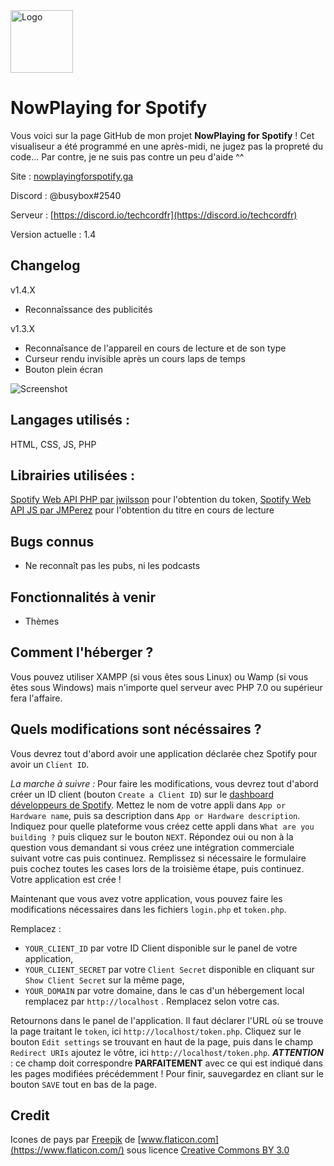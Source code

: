 <img src="https://github.com/busybox11/NowPlaying-for-Spotify/blob/master/favicon.png?" alt="Logo" width="100px" height="100px">

# NowPlaying for Spotify

Vous voici sur la page GitHub de mon projet **NowPlaying for Spotify** !
Cet visualiseur a été programmé en une après-midi, ne jugez pas la propreté du code...
Par contre, je ne suis pas contre un peu d'aide ^^

Site : [nowplayingforspotify.ga](http://nowplayingforspotify.ga)

Discord : @busybox#2540

Serveur : [https://discord.io/techcordfr](https://discord.io/techcordfr)

Version actuelle : 1.4

## **Changelog**

v1.4.X
- Reconnaîssance des publicités

v1.3.X
- Reconnaîsance de l'appareil en cours de lecture et de son type
- Curseur rendu invisible après un cours laps de temps
- Bouton plein écran

![Screenshot](https://github.com/busybox11/NowPlaying-for-Spotify/blob/master/Screenshot.png?)

## **Langages utilisés :**

HTML, CSS, JS, PHP

## **Librairies utilisées :**

[Spotify Web API PHP par jwilsson](https://github.com/jwilsson/spotify-web-api-php) pour l'obtention du token,
[Spotify Web API JS par JMPerez](https://github.com/jmperez/spotify-web-api-js) pour l'obtention du titre en cours de lecture

## **Bugs connus**

- Ne reconnaît pas les pubs, ni les podcasts

## **Fonctionnalités à venir**

- Thèmes

## **Comment l'héberger ?**

Vous pouvez utiliser XAMPP (si vous êtes sous Linux) ou Wamp (si vous êtes sous Windows) mais n'importe quel serveur avec PHP 7.0 ou supérieur fera l'affaire.

## **Quels modifications sont nécéssaires ?**

Vous devrez tout d'abord avoir une application déclarée chez Spotify pour avoir un `Client ID`.

*La marche à suivre :*
Pour faire les modifications, vous devrez tout d'abord créer un ID client (bouton `Create a Client ID`) sur le [dashboard développeurs de Spotify](https://developer.spotify.com/dashboard/applications).
Mettez le nom de votre appli dans `App or Hardware name`, puis sa description dans `App or Hardware description`. Indiquez pour quelle plateforme vous créez cette appli dans `What are you building ?` puis cliquez sur le bouton `NEXT`. Répondez oui ou non à la question vous demandant si vous créez une intégration commerciale suivant votre cas puis continuez. Remplissez si nécessaire le formulaire puis cochez toutes les cases lors de la troisième étape, puis continuez. Votre application est crée !

Maintenant que vous avez votre application, vous pouvez faire les modifications nécessaires dans les fichiers `login.php` et `token.php`.

Remplacez :

- `YOUR_CLIENT_ID` par votre ID Client disponible sur le panel de votre application,
- `YOUR_CLIENT_SECRET` par votre `Client Secret` disponible en cliquant sur `Show Client Secret` sur la même page,
- `YOUR_DOMAIN` par votre domaine, dans le cas d'un hébergement local remplacez par `http://localhost` . Remplacez selon votre cas.

Retournons dans le panel de l'application. Il faut déclarer l'URL où se trouve la page traitant le `token`, ici `http://localhost/token.php`. Cliquez sur le bouton `Edit settings` se trouvant en haut de la page, puis dans le champ `Redirect URIs` ajoutez le vôtre, ici `http://localhost/token.php`. ***ATTENTION*** : ce champ doit correspondre **PARFAITEMENT** avec ce qui est indiqué dans les pages modifiées précédemment ! Pour finir, sauvegardez en cliant sur le bouton `SAVE` tout en bas de la page.

## **Credit**

Icones de pays par [Freepik](https://www.freepik.com/) de [www.flaticon.com](https://www.flaticon.com/) sous licence [Creative Commons BY 3.0](http://creativecommons.org/licenses/by/3.0/)
